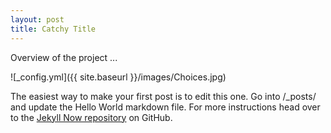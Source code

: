 ```yaml
---
layout: post
title: Catchy Title
---
```


Overview of the project ...

![_config.yml]({{ site.baseurl }}/images/Choices.jpg)

The easiest way to make your first post is to edit this one. Go into /_posts/ and update the Hello World markdown file. For more instructions head over to the [Jekyll Now repository](https://github.com/barryclark/jekyll-now) on GitHub.
